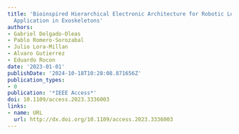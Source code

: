 ```yaml
---
title: 'Bioinspired Hierarchical Electronic Architecture for Robotic Locomotion Assistance:
  Application in Exoskeletons'
authors:
- Gabriel Delgado-Oleas
- Pablo Romero-Sorozabal
- Julio Lora-Millan
- Alvaro Gutierrez
- Eduardo Rocon
date: '2023-01-01'
publishDate: '2024-10-18T10:28:08.871656Z'
publication_types:
- 0
publication: '*IEEE Access*'
doi: 10.1109/access.2023.3336003
links:
- name: URL
  url: http://dx.doi.org/10.1109/access.2023.3336003
---
```

